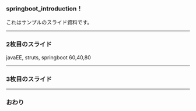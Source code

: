 ### springboot_introduction！


これはサンプルのスライド資料です。


---


### 2枚目のスライド

<canvas data-chart="radar">
  javaEE, struts, springboot
  60,40,80
  

</canvas>


---


### 3枚目のスライド


---


### おわり
